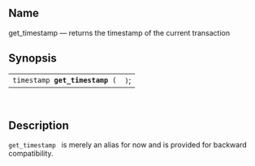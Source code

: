 <div id="fn_get_timestamp" class="refentry">

<div class="titlepage">

</div>

<div class="refnamediv">

## Name

get_timestamp — returns the timestamp of the current transaction

</div>

<div class="refsynopsisdiv">

## Synopsis

<div id="fsyn_get_timestamp" class="funcsynopsis">

|                                     |      |
|-------------------------------------|------|
| `timestamp `**`get_timestamp`**` (` | `)`; |

<div class="funcprototype-spacer">

 

</div>

</div>

</div>

<div id="desc_get_timestamp" class="refsect1">

## Description

`get_timestamp ` is merely an alias for now and is provided for backward
compatibility.

</div>

</div>
